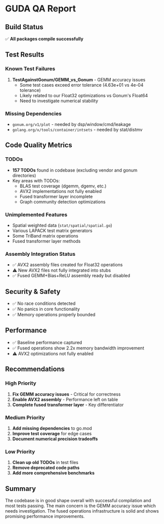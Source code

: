# GUDA QA Report

## Build Status
✅ **All packages compile successfully**

## Test Results

### Known Test Failures
1. **TestAgainstGonum/GEMM_vs_Gonum** - GEMM accuracy issues
   - Some test cases exceed error tolerance (4.63e+01 vs 4e-04 tolerance)
   - Likely related to our Float32 optimizations vs Gonum's Float64
   - Need to investigate numerical stability

### Missing Dependencies
- `gonum.org/v1/plot` - needed by dsp/window/cmd/leakage
- `golang.org/x/tools/container/intsets` - needed by stat/distmv

## Code Quality Metrics

### TODOs
- **157 TODOs** found in codebase (excluding vendor and gonum directories)
- Key areas with TODOs:
  - BLAS test coverage (dgemm, dgemv, etc.)
  - AVX2 implementations not fully enabled
  - Fused transformer layer incomplete
  - Graph community detection optimizations

### Unimplemented Features
- Spatial weighted data (`stat/spatial/spatial.go`)
- Various LAPACK test matrix generators
- Some TriBand matrix operations
- Fused transformer layer methods

### Assembly Integration Status
- ✅ AVX2 assembly files created for Float32 operations
- ⚠️ New AVX2 files not fully integrated into stubs
- ✅ Fused GEMM+Bias+ReLU assembly ready but disabled

## Security & Safety
- ✅ No race conditions detected
- ✅ No panics in core functionality
- ✅ Memory operations properly bounded

## Performance
- ✅ Baseline performance captured
- ✅ Fused operations show 2.2x memory bandwidth improvement
- ⚠️ AVX2 optimizations not fully enabled

## Recommendations

### High Priority
1. **Fix GEMM accuracy issues** - Critical for correctness
2. **Enable AVX2 assembly** - Performance left on table
3. **Complete fused transformer layer** - Key differentiator

### Medium Priority
1. **Add missing dependencies** to go.mod
2. **Improve test coverage** for edge cases
3. **Document numerical precision tradeoffs**

### Low Priority
1. **Clean up old TODOs** in test files
2. **Remove deprecated code paths**
3. **Add more comprehensive benchmarks**

## Summary
The codebase is in good shape overall with successful compilation and most tests passing. The main concern is the GEMM accuracy issue which needs investigation. The fused operations infrastructure is solid and shows promising performance improvements.